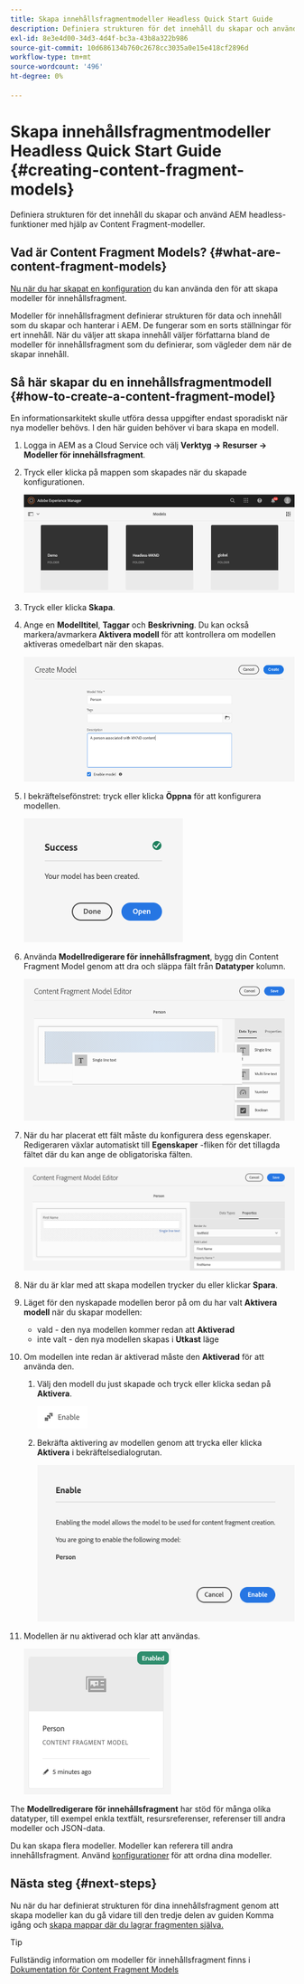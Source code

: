 ```yaml
---
title: Skapa innehållsfragmentmodeller Headless Quick Start Guide
description: Definiera strukturen för det innehåll du skapar och använd AEM headless-funktioner med hjälp av Content Fragment-modeller.
exl-id: 8e3e4d00-34d3-4d4f-bc3a-43b8a322b986
source-git-commit: 10d686134b760c2678cc3035a0e15e418cf2896d
workflow-type: tm+mt
source-wordcount: '496'
ht-degree: 0%

---
```


# Skapa innehållsfragmentmodeller Headless Quick Start Guide {#creating-content-fragment-models}

Definiera strukturen för det innehåll du skapar och använd AEM headless-funktioner med hjälp av Content Fragment-modeller.

## Vad är Content Fragment Models? {#what-are-content-fragment-models}

[Nu när du har skapat en konfiguration](create-configuration.md) du kan använda den för att skapa modeller för innehållsfragment.

Modeller för innehållsfragment definierar strukturen för data och innehåll som du skapar och hanterar i AEM. De fungerar som en sorts ställningar för ert innehåll. När du väljer att skapa innehåll väljer författarna bland de modeller för innehållsfragment som du definierar, som vägleder dem när de skapar innehåll.

## Så här skapar du en innehållsfragmentmodell {#how-to-create-a-content-fragment-model}

En informationsarkitekt skulle utföra dessa uppgifter endast sporadiskt när nya modeller behövs. I den här guiden behöver vi bara skapa en modell.

1. Logga in AEM as a Cloud Service och välj **Verktyg -> Resurser -> Modeller för innehållsfragment**.
1. Tryck eller klicka på mappen som skapades när du skapade konfigurationen.

   ![Mappen Modeller](../assets/models-folder.png)
1. Tryck eller klicka **Skapa**.
1. Ange en **Modelltitel**, **Taggar** och **Beskrivning**. Du kan också markera/avmarkera **Aktivera modell** för att kontrollera om modellen aktiveras omedelbart när den skapas.

   ![Skapa en modell](../assets/models-create.png)
1. I bekräftelsefönstret: tryck eller klicka **Öppna** för att konfigurera modellen.

   ![Bekräftelsefönstret](../assets/models-confirmation.png)
1. Använda **Modellredigerare för innehållsfragment**, bygg din Content Fragment Model genom att dra och släppa fält från **Datatyper** kolumn.

   ![Dra och släppa fält](../assets/models-drag-and-drop.png)

1. När du har placerat ett fält måste du konfigurera dess egenskaper. Redigeraren växlar automatiskt till **Egenskaper** -fliken för det tillagda fältet där du kan ange de obligatoriska fälten.

   ![Konfigurera egenskaper](../assets/models-configure-properties.png)

1. När du är klar med att skapa modellen trycker du eller klickar **Spara**.

1. Läget för den nyskapade modellen beror på om du har valt **Aktivera modell** när du skapar modellen:
   * vald - den nya modellen kommer redan att **Aktiverad**
   * inte valt - den nya modellen skapas i **Utkast** läge

1. Om modellen inte redan är aktiverad måste den **Aktiverad** för att använda den.
   1. Välj den modell du just skapade och tryck eller klicka sedan på **Aktivera**.

      ![Aktivera modellen](../assets/models-enable.png)
   1. Bekräfta aktivering av modellen genom att trycka eller klicka **Aktivera** i bekräftelsedialogrutan.

      ![Aktivera bekräftelsedialogrutan](../assets/models-enabling.png)
1. Modellen är nu aktiverad och klar att användas.

   ![Modellen är aktiverad](../assets/models-enabled.png)

The **Modellredigerare för innehållsfragment** har stöd för många olika datatyper, till exempel enkla textfält, resursreferenser, referenser till andra modeller och JSON-data.

Du kan skapa flera modeller. Modeller kan referera till andra innehållsfragment. Använd [konfigurationer](create-configuration.md) för att ordna dina modeller.

## Nästa steg {#next-steps}

Nu när du har definierat strukturen för dina innehållsfragment genom att skapa modeller kan du gå vidare till den tredje delen av guiden Komma igång och [skapa mappar där du lagrar fragmenten själva.](create-assets-folder.md)

>[!TIP]
>
>Fullständig information om modeller för innehållsfragment finns i [Dokumentation för Content Fragment Models](/help/assets/content-fragments/content-fragments-models.md)
